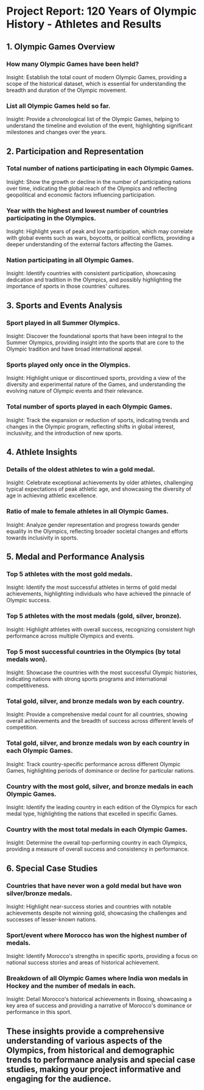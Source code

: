 # Project Report: 120 Years of Olympic History - Athletes and Results
## 1. Olympic Games Overview
### How many Olympic Games have been held?

Insight: Establish the total count of modern Olympic Games, providing a scope of the historical dataset, which is essential for understanding the breadth and duration of the Olympic movement.
### List all Olympic Games held so far.

Insight: Provide a chronological list of the Olympic Games, helping to understand the timeline and evolution of the event, highlighting significant milestones and changes over the years.
## 2. Participation and Representation
### Total number of nations participating in each Olympic Games.

Insight: Show the growth or decline in the number of participating nations over time, indicating the global reach of the Olympics and reflecting geopolitical and economic factors influencing participation.
### Year with the highest and lowest number of countries participating in the Olympics.

Insight: Highlight years of peak and low participation, which may correlate with global events such as wars, boycotts, or political conflicts, providing a deeper understanding of the external factors affecting the Games.
### Nation participating in all Olympic Games.

Insight: Identify countries with consistent participation, showcasing dedication and tradition in the Olympics, and possibly highlighting the importance of sports in those countries' cultures.
## 3. Sports and Events Analysis
### Sport played in all Summer Olympics.

Insight: Discover the foundational sports that have been integral to the Summer Olympics, providing insight into the sports that are core to the Olympic tradition and have broad international appeal.
### Sports played only once in the Olympics.

Insight: Highlight unique or discontinued sports, providing a view of the diversity and experimental nature of the Games, and understanding the evolving nature of Olympic events and their relevance.
### Total number of sports played in each Olympic Games.

Insight: Track the expansion or reduction of sports, indicating trends and changes in the Olympic program, reflecting shifts in global interest, inclusivity, and the introduction of new sports.
## 4. Athlete Insights
### Details of the oldest athletes to win a gold medal.

Insight: Celebrate exceptional achievements by older athletes, challenging typical expectations of peak athletic age, and showcasing the diversity of age in achieving athletic excellence.
### Ratio of male to female athletes in all Olympic Games.

Insight: Analyze gender representation and progress towards gender equality in the Olympics, reflecting broader societal changes and efforts towards inclusivity in sports.
## 5. Medal and Performance Analysis
### Top 5 athletes with the most gold medals.

Insight: Identify the most successful athletes in terms of gold medal achievements, highlighting individuals who have achieved the pinnacle of Olympic success.
### Top 5 athletes with the most medals (gold, silver, bronze).

Insight: Highlight athletes with overall success, recognizing consistent high performance across multiple Olympics and events.
### Top 5 most successful countries in the Olympics (by total medals won).

Insight: Showcase the countries with the most successful Olympic histories, indicating nations with strong sports programs and international competitiveness.
### Total gold, silver, and bronze medals won by each country.

Insight: Provide a comprehensive medal count for all countries, showing overall achievements and the breadth of success across different levels of competition.
### Total gold, silver, and bronze medals won by each country in each Olympic Games.

Insight: Track country-specific performance across different Olympic Games, highlighting periods of dominance or decline for particular nations.
### Country with the most gold, silver, and bronze medals in each Olympic Games.

Insight: Identify the leading country in each edition of the Olympics for each medal type, highlighting the nations that excelled in specific Games.
### Country with the most total medals in each Olympic Games.

Insight: Determine the overall top-performing country in each Olympics, providing a measure of overall success and consistency in performance.
## 6. Special Case Studies
### Countries that have never won a gold medal but have won silver/bronze medals.

Insight: Highlight near-success stories and countries with notable achievements despite not winning gold, showcasing the challenges and successes of lesser-known nations.
### Sport/event where Morocco has won the highest number of medals.

Insight: Identify Morocco's strengths in specific sports, providing a focus on national success stories and areas of historical achievement.
### Breakdown of all Olympic Games where India won medals in Hockey and the number of medals in each.

Insight: Detail Morocco's historical achievements in Boxing, showcasing a key area of success and providing a narrative of Morocco's dominance or performance in this sport.
## These insights provide a comprehensive understanding of various aspects of the Olympics, from historical and demographic trends to performance analysis and special case studies, making your project informative and engaging for the audience.
